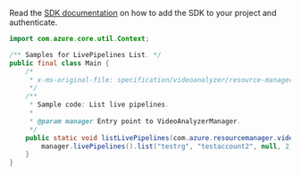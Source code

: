 Read the [SDK documentation](https://github.com/Azure/azure-sdk-for-java/blob/azure-resourcemanager-videoanalyzer_1.0.0-beta.3/sdk/videoanalyzer/azure-resourcemanager-videoanalyzer/README.md) on how to add the SDK to your project and authenticate.

```java
import com.azure.core.util.Context;

/** Samples for LivePipelines List. */
public final class Main {
    /*
     * x-ms-original-file: specification/videoanalyzer/resource-manager/Microsoft.Media/preview/2021-11-01-preview/examples/live-pipeline-list.json
     */
    /**
     * Sample code: List live pipelines.
     *
     * @param manager Entry point to VideoAnalyzerManager.
     */
    public static void listLivePipelines(com.azure.resourcemanager.videoanalyzer.VideoAnalyzerManager manager) {
        manager.livePipelines().list("testrg", "testaccount2", null, 2, Context.NONE);
    }
}
```
